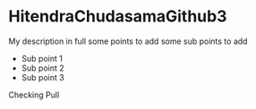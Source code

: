 # HitendraChudasamaGithub3

My description in full
some points to add
some sub points to add
* Sub point 1
* Sub point 2
* Sub point 3

Checking Pull
